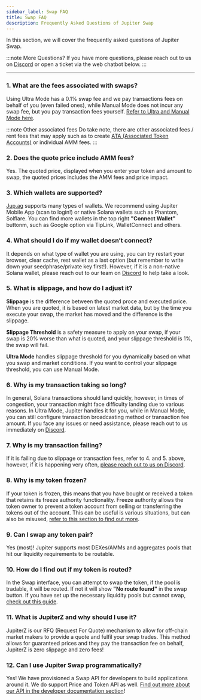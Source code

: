 ```yaml
---
sidebar_label: Swap FAQ
title: Swap FAQ
description: Frequently Asked Questions of Jupiter Swap
---
```


<head>
    <title>Swap FAQ</title>
    <meta name="twitter:card" content="summary" />
</head>

In this section, we will cover the frequently asked questions of Jupiter Swap.

:::note More Questions?
If you have more questions, please reach out to us on [Discord](https://discord.gg/jup) or open a ticket via the web chatbot below.
:::

---

### 1. What are the fees associated with swaps?

Using Ultra Mode has a 0.1% swap fee and we pay transactions fees on behalf of you (even failed ones), while Manual Mode does not incur any swap fee, but you pay transaction fees yourself. [Refer to Ultra and Manual Mode here](./how-swap-works#ultra-mode).

:::note Other associated fees
Do take note, there are other associated fees / rent fees that may apply such as to create [ATA (Associated Token Accounts)](https://spl.solana.com/associated-token-account) or individual AMM fees.
:::

### 2. Does the quote price include AMM fees?

Yes. The quoted price, displayed when you enter your token and amount to swap, the quoted prices includes the AMM fees and price impact.

### 3. Which wallets are supported?

[Jup.ag](https://jup.ag) supports many types of wallets. We recommend using Jupiter Mobile App (scan to login!) or native Solana wallets such as Phantom, Solflare. You can find more wallets in the top right **"Connect Wallet"** buttonm, such as Google option via TipLink, WalletConnect and others.

### 4. What should I do if my wallet doesn’t connect?

It depends on what type of wallet you are using, you can try restart your browser, clear cache, rest wallet as a last option (but remember to write down your seedphrase/private key first!). However, if it is a non-native Solana wallet, please reach out to our team on [Discord](https://discord.gg/jup) to help take a look.

### 5. What is slippage, and how do I adjust it?

**Slippage** is the difference between the quoted proce and executed price. When you are quoted, it is based on latest market data, but by the time you execute your swap, the market has moved and the difference is the slippage.

**Slippage Threshold** is a safety measure to apply on your swap, if your swap is 20% worse than what is quoted, and your slippage threshold is 1%, the swap will fail.

**Ultra Mode** handles slippage threshold for you dynamically based on what you swap and market conditions. If you want to control your slippage threshold, you can use Manual Mode.

### 6. Why is my transaction taking so long?

In general, Solana transactions should land quickly, however, in times of congestion, your transaction might face difficulty landing due to various reasons. In Ultra Mode, Jupiter handles it for you, while in Manual Mode, you can still configure transaction broadcasting method or transaction fee amount. If you face any issues or need assistance, please reach out to us immediately on [Discord](https://discord.gg/jup).

### 7. Why is my transaction failing?

If it is failing due to slippage or transaction fees, refer to 4. and 5. above, however, if it is happening very often, [please reach out to us on Discord](https://discord.gg/jup).

### 8. Why is my token frozen?

If your token is frozen, this means that you have bought or received a token that retains its freeze authority functionality. Freeze authority allows the token owner to prevent a token account from selling or transferring the tokens out of the account. This can be useful is various situations, but can also be misused, [refer to this section to find out more](./200-how-to-swap-safely.md#common-token-features-or-extensions-on-solana).

### 9. Can I swap any token pair?

Yes (most)! Jupiter supports most DEXes/AMMs and aggregates pools that hit our liquidity requirements to be routable.

### 10. How do I find out if my token is routed?

In the Swap interface, you can attempt to swap the token, if the pool is tradable, it will be routed. If not it will show **"No route found"** in the swap button. If you have set up the necessary liquidity pools but cannot swap, [check out this guide](./how-to-get-your-token-on-jupiter#how-to-get-your-pool-routed-on-jupiter).

### 11. What is JupiterZ and why should I use it?

JupiterZ is our RFQ (Request For Quote) mechanism to allow for off-chain market makers to provide a quote and fulfil your swap trades. This method allows for guaranteed prices and they pay the transaction fee on behalf, JupiterZ is zero slippage and zero fees!

### 12. Can I use Jupiter Swap programmatically?

Yes! We have provisioned a Swap API for developers to build applications around it. We do support Price and Token API as well. [Find out more about our API in the developer documentation section](/docs)!
